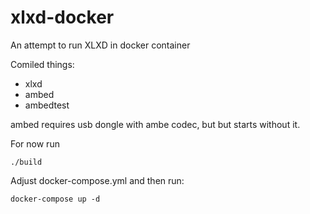 # xlxd-docker
An attempt to run XLXD in docker container

Comiled things:

* xlxd
* ambed 
* ambedtest

ambed requires usb dongle with ambe codec, but but starts without it.

For now run 
```
./build
```

Adjust docker-compose.yml
and then run:

```
docker-compose up -d
```
